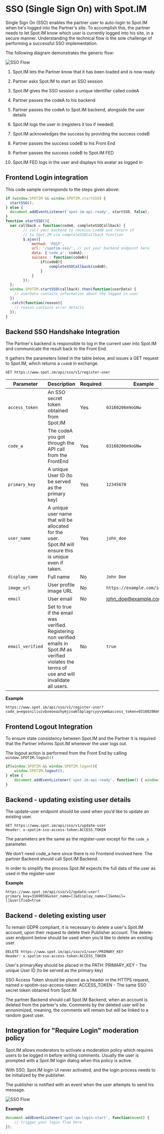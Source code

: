 
# SSO (Single Sign On) with Spot.IM
Single Sign On (SSO) enables the partner user to auto-login to Spot.IM when he's logged into the Partner's site.
To accomplish this, the partner needs to let Spot.IM know which user is currently logged into his site, in a secure manner.
Understanding the technical flow is the sole challenge of performing a successful SSO implementation.

The following diagram demonstrates the generic flow:

![SSO Flow](flow.webp)

1. Spot.IM lets the Partner know that it has been loaded and is now ready

2. Partner asks Spot.IM to start an SSO session

3. Spot.IM gives the SSO session a unique identifier called codeA

4. Partner passes the codeA to his backend

5. Partner passes the codeA to Spot.IM backend, alongside the user details

6. Spot.IM logs the user in (registers it too if needed)

7. Spot.IM acknowledges the success by providing the success codeB

8. Partner passes the success codeB to his Front End

9. Partner passes the success codeB to Spot.IM FED

10. Spot.IM FED logs in the user and displays his avatar as logged in

## Frontend Login integration
This code sample corresponds to the steps given above:
```javascript
if (window.SPOTIM && window.SPOTIM.startSSO) {
  startSSO();
} else {
  document.addEventListener('spot-im-api-ready', startSSO, false);
}
function startSSO(){
  var callback = function(codeA, completeSSOCallback) {
        // call your backend to receive codeB and return it
        // to Spot.IM via completeSSOCallback function
        $.ajax({
            method: 'POST',
            url: '/spotim-sso/', // put your backend endpoint here
            data: {'code_a': codeA},
            success : function(codeB){
                if(codeB){
                    completeSSOCallback(codeB);
                }
            }
        });
  };
  window.SPOTIM.startSSO(callback).then(function(userData) {
    // userData contains information about the logged in user
  })
  .catch(function(reason){
    // reason contains error details
  });
}
```
## Backend SSO Handshake Integration
The Partner's backend is responsible to log in the current user into Spot.IM and communicate the result back to the Front End.

It gathers the parameters listed in the table below, and issues a GET request to Spot.IM, which returns a `codeB` in exchange.

`GET https://www.spot.im/api/sso/v1/register-user`






| Parameter 	| Description 	| Required 	| Example |
|-------	|--------------	|------	| ------- |
| `access_token` | An SSO secret token obtained from Spot.IM  | Yes  | `03160206m9oGNw`  |
| `code_a`  | The codeA you got through the API call from the FrontEnd  | Yes  | `03160206m9oGNw`  |
| `primary_key`  | A unique User ID (to be served as the primary key)  | Yes  | `12345678`  |
| `user_name`  | A unique user name that will be allocated for the user. Spot.IM will ensure this is unique even if taken.  | Yes  | `john_doe`  |
| `display_name`  | Full name  | No  | `John Doe`  |
| `image_url`  | User profile image URL  | No  | `https://example.com/image1.jpg`  |
| `email`  | User email  | No  | john_doe@example.com  |
| `email_verified`  | Set to true if the email was verified. Registering non verified emails in Spot.IM as verified violates the terms of use and will invalidate all users.  | No  | `true`  |

**Example**

```
https://www.spot.im/api/sso/v1/register-user?code_a=egosnilivzvbxeoeazhymjzswmlbplagrcyyvywm&access_token=03160206m9oGNw&primary_key=bar%40foo.com&user_name=bar&display_name=Bar%20Refaeli&image_url=https%3A%2F%2Fpbs.twimg.com%2Fprofile_images%2F657706432087904256%2FbE7bSek8.jpg&email=bar%40foo.com&verified=true
```

## Frontend Logout Integration

To ensure state consistency between Spot.IM and the Partner it is required that the Partner informs Spot.IM whenever the user logs out.

The logout action is performed from the Front End by calling  `window.SPOTIM.logout()`

```javascript
if(window.SPOTIM && window.SPOTIM.logout){
    window.SPOTIM.logout();
} else {
    document.addEventListener('spot-im-api-ready', function() { window.SPOTIM.logout(); }, false);
}
```

## Backend - updating existing user details

The update-user endpoint should be used when you’d like to update an existing user.

```
GET https://www.spot.im/api/sso/v1/update-user
Header: x-spotim-sso-access-token:ACCESS_TOKEN
```

The parameters are the same as the register-user except for the `code_a` parameter.

We don’t need code_a here since there is no Frontend involved here. The partner Backend should call Spot.IM Backend.

In order to simplify the process Spot.IM expects the full data of the user as used in the register-user

**Example**
```
https://www.spot.im/api/sso/v1/update-user?primary_key=3169059&user_name=[]&display_name=[]&email=[]&verified=true
```

## Backend - deleting existing user

To remain GDPR compliant, it is necessary to delete a user's Spot.IM account, upon their request to delete their Publisher account. The delete-user endpoint below should be used when you’d like to delete an existing user.

```
DELETE https://www.spot.im/api/sso/v1/user/PRIMARY_KEY
Header: x-spotim-sso-access-token:ACCESS_TOKEN
```
User's primaryKey should be placed in the PATH:
PRIMARY_KEY - The unique User ID (to be served as the primary key)

SSO Access Token should be placed as a header in the HTTPS request, named x-spotim-sso-access-token:
ACCESS_TOKEN - The same SSO secret token obtained from Spot.IM

The partner Backend should call Spot.IM Backend, when an account is deleted from the partner's site.
Comments by the deleted user will be annonimized, meaning, the comments will remain but will be linked to a random guest user.


## Integration for "Require Login" moderation policy

Spot.IM allows moderators to activate a moderation policy which requires users to be logged in before writing comments.
Usually the user is prompted with a Spot.IM login dialog when this policy is active.

With SSO, Spot.IM login UI never activated, and the login process needs to be initialized by the publisher.

The publisher is notified with an event when the user attempts to send his message.

![SSO Flow](require-login.png)

**Example**
```javascript
document.addEventListener('spot-im-login-start', function(event) {
    // trigger your login flow here
});
```
